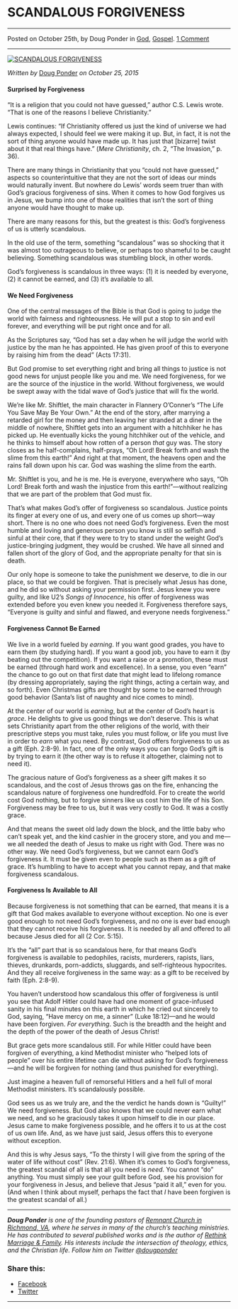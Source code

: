 SCANDALOUS FORGIVENESS
======================

* * *

Posted on October 25th, by Doug Ponder in [God](http://www.remnantresource.org/category/god/), [Gospel](http://www.remnantresource.org/category/gospel/). [1 Comment](http://www.remnantresource.org/scandalous-forgiveness/#comments)

* * *

[![SCANDALOUS FORGIVENESS](http://www.remnantresource.org/wp-content/uploads/2015/10/Scandalous_Frogiveness.jpg)](http://www.remnantresource.org/wp-content/uploads/2015/10/Scandalous_Frogiveness.jpg)  

_Written by_ [Doug Ponder](http://www.remnantresource.org/author/doug-ponder/ "Posts by Doug Ponder") _on October 25, 2015_

#### Surprised by Forgiveness

“It is a religion that you could not have guessed,” author C.S. Lewis wrote. “That is one of the reasons I believe Christianity.”

Lewis continues: “If Christianity offered us just the kind of universe we had always expected, I should feel we were making it up. But, in fact, it is not the sort of thing anyone would have made up. It has just that \[bizarre\] twist about it that real things have.” (_Mere Christianity_, ch. 2, “The Invasion,” p. 36).

There are many things in Christianity that you “could not have guessed,” aspects so counterintuitive that they are not the sort of ideas our minds would naturally invent. But nowhere do Lewis’ words seem truer than with God’s gracious forgiveness of sins. When it comes to how God forgives us in Jesus, we bump into one of those realities that isn’t the sort of thing anyone would have thought to make up.

There are many reasons for this, but the greatest is this: God’s forgiveness of us is utterly scandalous.

In the old use of the term, something “scandalous” was so shocking that it was almost too outrageous to believe, or perhaps too shameful to be caught believing. Something scandalous was stumbling block, in other words.

God’s forgiveness is scandalous in three ways: (1) it is needed by everyone, (2) it cannot be earned, and (3) it’s available to all.

#### **We Need Forgiveness**

One of the central messages of the Bible is that God is going to judge the world with fairness and righteousness. He will put a stop to sin and evil forever, and everything will be put right once and for all.

As the Scriptures say, “God has set a day when he will judge the world with justice by the man he has appointed. He has given proof of this to everyone by raising him from the dead” (Acts 17:31).

But God promise to set everything right and bring all things to justice is not good news for unjust people like you and me. We need forgiveness, for we are the source of the injustice in the world. Without forgiveness, we would be swept away with the tidal wave of God’s justice that will fix the world.

We’re like Mr. Shiftlet, the main character in Flannery O’Conner’s “The Life You Save May Be Your Own.” At the end of the story, after marrying a retarded girl for the money and then leaving her stranded at a diner in the middle of nowhere, Shiftlet gets into an argument with a hitchhiker he has picked up. He eventually kicks the young hitchhiker out of the vehicle, and he thinks to himself about how rotten of a person _that_ guy was. The story closes as he half-complains, half-prays, “Oh Lord! Break forth and wash the slime from this earth!” And right at that moment, the heavens open and the rains fall down upon his car. God was washing the slime from the earth.

Mr. Shiftlet is you, and he is me. He is everyone, everywhere who says, “Oh Lord! Break forth and wash the injustice from this earth!”—without realizing that we are part of the problem that God must fix.

That’s what makes God’s offer of forgiveness so scandalous. Justice points its finger at every one of us, and every one of us comes up short—way short. There is no one who does not need God’s forgiveness. Even the most humble and loving and generous person you know is still so selfish and sinful at their core, that if they were to try to stand under the weight God’s justice-bringing judgment, they would be crushed. We have all sinned and fallen short of the glory of God, and the appropriate penalty for that sin is death.

Our only hope is someone to take the punishment we deserve, to die in our place, so that we could be forgiven. That is precisely what Jesus has done, and he did so without asking your permission first. Jesus knew you were guilty, and like U2’s _Songs of Innocence_, his offer of forgiveness was extended before you even knew you needed it. Forgiveness therefore says, “Everyone is guilty and sinful and flawed, and everyone needs forgiveness.”

#### **Forgiveness Cannot Be Earned**

We live in a world fueled by _earning_. If you want good grades, you have to earn them (by studying hard). If you want a good job, you have to earn it (by beating out the competition). If you want a raise or a promotion, these must be earned (through hard work and excellence). In a sense, you even “earn” the chance to go out on that first date that might lead to lifelong romance (by dressing appropriately, saying the right things, acting a certain way, and so forth). Even Christmas gifts are thought by some to be earned through good behavior (Santa’s list of naughty and nice comes to mind).

At the center of our world is _earning_, but at the center of God’s heart is _grace_. He delights to give us good things we don’t deserve. This is what sets Christianity apart from the other religions of the world, with their prescriptive steps you must take, rules you must follow, or life you must live in order to _earn_ what you need. By contrast, God offers forgiveness to us as a gift (Eph. 2:8-9). In fact, one of the only ways you can forgo God’s gift is by trying to earn it (the other way is to refuse it altogether, claiming not to need it).

The gracious nature of God’s forgiveness as a sheer gift makes it so scandalous, and the cost of Jesus throws gas on the fire, enhancing the scandalous nature of forgiveness one hundredfold. For to create the world cost God nothing, but to forgive sinners like us cost him the life of his Son. Forgiveness may be free to us, but it was very costly to God. It was a costly grace.

And that means the sweet old lady down the block, and the little baby who can’t speak yet, and the kind cashier in the grocery store, and you and me—we all needed the death of Jesus to make us right with God. There was no other way. We need God’s forgiveness, but we cannot earn God’s forgiveness it. It must be given even to people such as them as a gift of grace. It’s humbling to have to accept what you cannot repay, and that make forgiveness scandalous.

#### **Forgiveness Is Available to All**

Because forgiveness is not something that can be earned, that means it is a gift that God makes available to everyone without exception. No one is ever good enough to not need God’s forgiveness, and no one is ever bad enough that they cannot receive his forgiveness. It is needed by all and offered to all because Jesus died for all (2 Cor. 5:15).

It’s the “all” part that is so scandalous here, for that means God’s forgiveness is available to pedophiles, racists, murderers, rapists, liars, thieves, drunkards, porn-addicts, sluggards, and self-righteous hypocrites. And they all receive forgiveness in the same way: as a gift to be received by faith (Eph. 2:8-9).

You haven’t understood how scandalous this offer of forgiveness is until you see that Adolf Hitler could have had one moment of grace-infused sanity in his final minutes on this earth in which he cried out sincerely to God, saying, “Have mercy on me, a sinner” (Luke 18:12)—and he would have been forgiven. _For everything_. Such is the breadth and the height and the depth of the power of the death of Jesus Christ!

But grace gets more scandalous still. For while Hitler could have been forgiven of everything, a kind Methodist minister who “helped lots of people” over his entire lifetime can die without asking for God’s forgiveness—and he will be forgiven for nothing (and thus punished for everything).

Just imagine a heaven full of remorseful Hitlers and a hell full of moral Methodist ministers. It’s scandalously possible.

God sees us as we truly are, and the the verdict he hands down is “Guilty!” We need forgiveness. But God also knows that we could never earn what we need, and so he graciously takes it upon himself to die in our place. Jesus came to make forgiveness possible, and he offers it to us at the cost of us own life. And, as we have just said, Jesus offers this to everyone without exception.

And this is why Jesus says, “To the thirsty I will give from the spring of the water of life without cost” (Rev. 21:6). When it’s comes to God’s forgiveness, the greatest scandal of all is that all you need is _need_. You cannot “do” anything. You must simply see your guilt before God, see his provision for your forgiveness in Jesus, and believe that Jesus “paid it all,” even for you. (And when I think about myself, perhaps the fact that _I_ have been forgiven is the greatest scandal of all.)

* * *

_**Doug Ponder** is one of the founding pastors of [Remnant Church in Richmond, VA](http://www.remnantrichmond.org/), where he serves in many of the church’s teaching ministries. He has contributed to several published works and is the author of [Rethink Marriage & Family](http://www.remnantrichmond.org/mediafiles/uploaded/r/0e1604567_rethink-marriage-and-family-ebook.pdf). His interests include the intersection of theology, ethics, and the Christian life. Follow him on Twitter [@dougponder](https://twitter.com/dougponder)_

### Share this:

*   [Facebook](http://www.remnantresource.org/scandalous-forgiveness/?share=facebook "Click to share on Facebook")
*   [Twitter](http://www.remnantresource.org/scandalous-forgiveness/?share=twitter "Click to share on Twitter")

  

* * *
